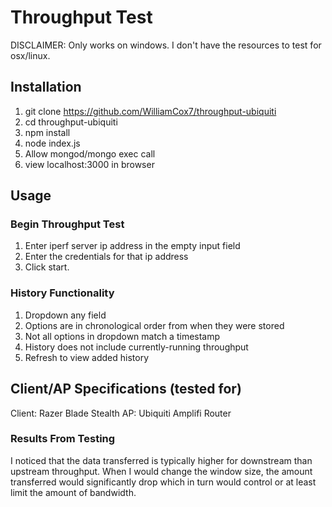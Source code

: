 # Throughput Test

DISCLAIMER: Only works on windows. I don't have the resources to test for osx/linux.

## Installation

1. git clone https://github.com/WilliamCox7/throughput-ubiquiti
2. cd throughput-ubiquiti
3. npm install
4. node index.js
5. Allow mongod/mongo exec call
6. view localhost:3000 in browser

## Usage

### Begin Throughput Test
1. Enter iperf server ip address in the empty input field
2. Enter the credentials for that ip address
3. Click start.

### History Functionality
1. Dropdown any field
2. Options are in chronological order from when they were stored
3. Not all options in dropdown match a timestamp
4. History does not include currently-running throughput
5. Refresh to view added history
    
## Client/AP Specifications (tested for)
Client: Razer Blade Stealth
AP: Ubiquiti Amplifi Router

### Results From Testing
I noticed that the data transferred is typically higher for downstream than upstream throughput. When I would change the window size, the amount transferred would significantly drop which in turn would control or at least limit the amount of bandwidth.
